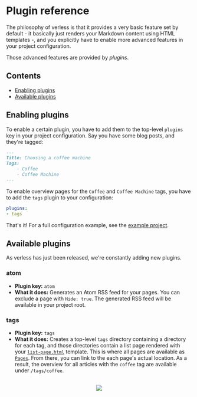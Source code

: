 # Plugin reference

The philosophy of verless is that it provides a very basic feature set by default - it basically just renders your
Markdown content using HTML templates -, and you explicitly have to enable more advanced features in your project
configuration.

Those advanced features are provided by _plugins_.

## Contents

* [Enabling plugins](#enabling-plugins)
* [Available plugins](#available-plugins)

## Enabling plugins

To enable a certain plugin, you have to add them to the top-level `plugins` key in your project configuration. Say you
have some blog posts, and they're tagged:

```markdown
---
Title: Choosing a coffee machine
Tags:
    - Coffee
    - Coffee Machine
---
```

To enable overview pages for the `Coffee` and `Coffee Machine` tags, you have to add the `tags` plugin to your
configuration:

```yaml
plugins:
- tags
```

That's it! For a full configuration example, see the
[example project](https://github.com/verless/verless/blob/master/example/verless.yml).

## Available plugins

As verless has just been released, we're constantly adding new plugins.

### atom

* **Plugin key:** `atom`
* **What it does:** Generates an Atom RSS feed for your pages. You can exclude a page with `Hide: true`. The generated
RSS feed will be available in your project root.

### tags

* **Plugin key:** `tags`
* **What it does:** Creates a top-level `tags` directory containing a directory for each tag, and those directories
contain a list page rendered with your
[`list-page.html`](https://github.com/verless/verless/blob/docs/docs/template-reference.md#required-templates)
template. This is where all pages are available as
[`Pages`](https://github.com/verless/verless/blob/master/docs/template-reference.md#pages). From there, you can link to
the each page's actual location. As a result, the overview for all articles with the `coffee` tag are available under
`/tags/coffee`.

<p align="center">
<br>
<a href="https://github.com/verless/verless"><img src="https://verless.dominikbraun.io/assets/img/icon-light.png"></a>
</p>
